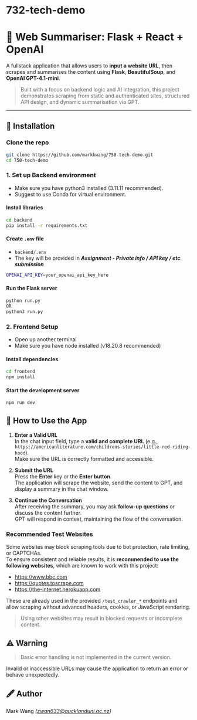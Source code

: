 # 732-tech-demo

# 🧠 Web Summariser: Flask + React + OpenAI

A fullstack application that allows users to **input a website URL**, then scrapes and summarises the content using **Flask**, **BeautifulSoup**, and **OpenAI GPT-4.1-mini**.

> Built with a focus on backend logic and AI integration, this project demonstrates scraping from static and authenticated sites, structured API design, and dynamic summarisation via GPT.

---

## 🔧 Installation

### Clone the repo

```bash
git clone https://github.com/markkwang/750-tech-demo.git
cd 750-tech-demo
```

### 1. Set up Backend environment

- Make sure you have python3 installed (3.11.11 recommended).
- Suggest to use Conda for virtual environment.

#### Install libraries

```bash
cd backend
pip install -r requirements.txt
```

#### Create `.env` file

- `backend/.env`
- The key will be provided in **_Assignment - Private info / API key / etc submission_**

```bash
OPENAI_API_KEY=your_openai_api_key_here
```

#### Run the Flask server

```bash
python run.py
OR
python3 run.py
```

### 2. Frontend Setup

- Open up another terminal
- Make sure you have node installed (v18.20.8 recommended)

#### Install dependencies

```bash
cd frontend
npm install
```

#### Start the development server

```bash
npm run dev
```

## 📝 How to Use the App

1. **Enter a Valid URL**  
   In the chat input field, type a **valid and complete URL** (e.g.,  
   `https://americanliterature.com/childrens-stories/little-red-riding-hood`).  
   Make sure the URL is correctly formatted and accessible.

2. **Submit the URL**  
   Press the **Enter** key or the **Enter button**.  
   The application will scrape the website, send the content to GPT, and display a summary in the chat window.

3. **Continue the Conversation**  
   After receiving the summary, you may ask **follow-up questions** or discuss the content further.  
   GPT will respond in context, maintaining the flow of the conversation.

### Recommended Test Websites

Some websites may block scraping tools due to bot protection, rate limiting, or CAPTCHAs.  
To ensure consistent and reliable results, it is **recommended to use the following websites**, which are known to work with this project:

- https://www.bbc.com
- https://quotes.toscrape.com
- https://the-internet.herokuapp.com

These are already used in the provided `/test_crawler_*` endpoints and allow scraping without advanced headers, cookies, or JavaScript rendering.

> Using other websites may result in blocked requests or incomplete content.

## ⚠️ Warning

> Basic error handling is not implemented in the current version.

Invalid or inaccessible URLs may cause the application to return an error or behave unexpectedly.

## 🖋️ Author

Mark Wang _(zwan633@aucklanduni.ac.nz)_
